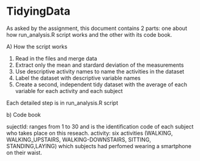 # TidyingData

As asked by the assignment, this document contains 2 parts: one about how run_analysis.R script works and the other with its code book.

A) How the script works
1. Read in the files and merge data
2. Extract only the mean and stardard deviation of the measurements
3. Use descriptive activity names to name the activities in the dataset
4. Label the dataset with descriptive variable names
5. Create a second, independent tidy dataset with the average of each variable for each activity and each subject

Each detailed step is in run_analysis.R script

b) Code book

sujectId: ranges from 1 to 30 and is the identification code of each subject who takes place on this reseach.
activity: six activities (WALKING, WALKING_UPSTAIRS, WALKING-DOWNSTAIRS, SITTING, STANDING,LAYING) which subjects had perfomed wearing a smartphone on their waist.
